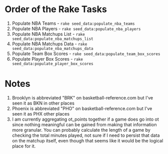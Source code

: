 # Order of the Rake Tasks
1. Populate NBA Teams - `rake seed_data:populate_nba_teams`
2. Populate NBA Players - `rake seed_data:populate_nba_players`
3. Populate NBA Matchups List - `rake seed_data:populate_nba_matchups_list`
4. Populate NBA Matchups Data - `rake seed_data:populate_nba_matchups_data`
5. Populate Team Box Scores - `rake seed_data:populate_team_box_scores`
6. Populate Player Box Scores - `rake seed_data:populate_player_box_scores`

# Notes
1. Brooklyn is abbreviated "BRK" on basketball-reference.com but I've seen it as BKN in other places
2. Phoenix is abbreviated "PHO" on basketball-reference.com but I've seen it as PHX other places
3. I am currently aggregating ot_points together if a game does go into ot since nothing meaningful can be gained from making that information more granular. You can probably calculate the length of a game by checking the total minutes played, not sure if I need to persist that data on the matchup itself, even though that seems like it would be the logical place for it.
